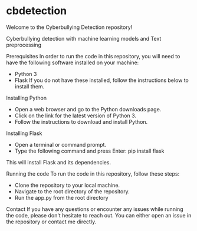 # cbdetection
Welcome to the Cyberbullying Detection repository!

Cyberbullying detection with machine learning models and Text preprocessing


Prerequisites
In order to run the code in this repository, you will need to have the following software installed on your machine:

- Python 3
- Flask
If you do not have these installed, follow the instructions below to install them.

Installing Python
- Open a web browser and go to the Python downloads page.
- Click on the link for the latest version of Python 3.
- Follow the instructions to download and install Python.

Installing Flask
- Open a terminal or command prompt.
- Type the following command and press Enter:
pip install flask

This will install Flask and its dependencies.

Running the code
To run the code in this repository, follow these steps:

- Clone the repository to your local machine.
- Navigate to the root directory of the repository.
- Run the app.py from the root directory


Contact
If you have any questions or encounter any issues while running the code, please don't hesitate to reach out. You can either open an issue in the repository or contact me directly.
